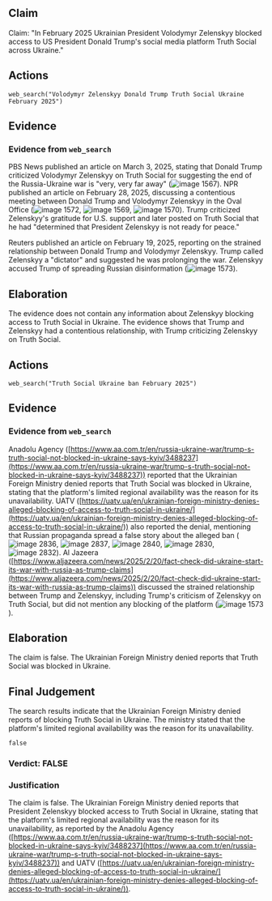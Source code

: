 ## Claim
Claim: "In February 2025 Ukrainian President Volodymyr Zelenskyy blocked access to US President Donald Trump's social media platform Truth Social across Ukraine."

## Actions
```
web_search("Volodymyr Zelenskyy Donald Trump Truth Social Ukraine February 2025")
```

## Evidence
### Evidence from `web_search`
PBS News published an article on March 3, 2025, stating that Donald Trump criticized Volodymyr Zelenskyy on Truth Social for suggesting the end of the Russia-Ukraine war is "very, very far away" (![image 1567](media/2025-08-07_18-50-1754592628-069882.jpg)). NPR published an article on February 28, 2025, discussing a contentious meeting between Donald Trump and Volodymyr Zelenskyy in the Oval Office (![image 1572](media/2025-08-07_18-50-1754592644-705128.jpg), ![image 1569](media/2025-08-07_18-50-1754592639-153450.jpg), ![image 1570](media/2025-08-07_18-50-1754592640-602508.jpg)). Trump criticized Zelenskyy's gratitude for U.S. support and later posted on Truth Social that he had "determined that President Zelenskyy is not ready for peace."

Reuters published an article on February 19, 2025, reporting on the strained relationship between Donald Trump and Volodymyr Zelenskyy. Trump called Zelenskyy a "dictator" and suggested he was prolonging the war. Zelenskyy accused Trump of spreading Russian disinformation (![image 1573](media/2025-08-07_18-50-1754592657-229427.jpg)).


## Elaboration
The evidence does not contain any information about Zelenskyy blocking access to Truth Social in Ukraine. The evidence shows that Trump and Zelenskyy had a contentious relationship, with Trump criticizing Zelenskyy on Truth Social.


## Actions
```
web_search("Truth Social Ukraine ban February 2025")
```

## Evidence
### Evidence from `web_search`
Anadolu Agency ([https://www.aa.com.tr/en/russia-ukraine-war/trump-s-truth-social-not-blocked-in-ukraine-says-kyiv/3488237](https://www.aa.com.tr/en/russia-ukraine-war/trump-s-truth-social-not-blocked-in-ukraine-says-kyiv/3488237)) reported that the Ukrainian Foreign Ministry denied reports that Truth Social was blocked in Ukraine, stating that the platform's limited regional availability was the reason for its unavailability. UATV ([https://uatv.ua/en/ukrainian-foreign-ministry-denies-alleged-blocking-of-access-to-truth-social-in-ukraine/](https://uatv.ua/en/ukrainian-foreign-ministry-denies-alleged-blocking-of-access-to-truth-social-in-ukraine/)) also reported the denial, mentioning that Russian propaganda spread a false story about the alleged ban (![image 2836](media/2025-08-21_17-03-1755795819-892238.jpg), ![image 2837](media/2025-08-21_17-03-1755795820-394454.jpg), ![image 2840](media/2025-08-21_17-03-1755795826-664012.jpg), ![image 2830](media/2025-08-21_17-03-1755795808-069918.jpg), ![image 2832](media/2025-08-21_17-03-1755795810-296279.jpg)). Al Jazeera ([https://www.aljazeera.com/news/2025/2/20/fact-check-did-ukraine-start-its-war-with-russia-as-trump-claims](https://www.aljazeera.com/news/2025/2/20/fact-check-did-ukraine-start-its-war-with-russia-as-trump-claims)) discussed the strained relationship between Trump and Zelenskyy, including Trump's criticism of Zelenskyy on Truth Social, but did not mention any blocking of the platform (![image 1573](media/2025-08-07_18-50-1754592657-229427.jpg)).


## Elaboration
The claim is false. The Ukrainian Foreign Ministry denied reports that Truth Social was blocked in Ukraine.


## Final Judgement
The search results indicate that the Ukrainian Foreign Ministry denied reports of blocking Truth Social in Ukraine. The ministry stated that the platform's limited regional availability was the reason for its unavailability.

`false`

### Verdict: FALSE

### Justification
The claim is false. The Ukrainian Foreign Ministry denied reports that President Zelenskyy blocked access to Truth Social in Ukraine, stating that the platform's limited regional availability was the reason for its unavailability, as reported by the Anadolu Agency ([https://www.aa.com.tr/en/russia-ukraine-war/trump-s-truth-social-not-blocked-in-ukraine-says-kyiv/3488237](https://www.aa.com.tr/en/russia-ukraine-war/trump-s-truth-social-not-blocked-in-ukraine-says-kyiv/3488237)) and UATV ([https://uatv.ua/en/ukrainian-foreign-ministry-denies-alleged-blocking-of-access-to-truth-social-in-ukraine/](https://uatv.ua/en/ukrainian-foreign-ministry-denies-alleged-blocking-of-access-to-truth-social-in-ukraine/)).
